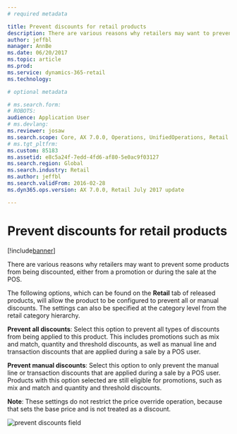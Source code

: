 ```yaml
---
# required metadata

title: Prevent discounts for retail products
description: There are various reasons why retailers may want to prevent some products from being discounted, either from a promotion or during the sale at the POS.
author: jeffbl
manager: AnnBe
ms.date: 06/20/2017
ms.topic: article
ms.prod: 
ms.service: dynamics-365-retail
ms.technology: 

# optional metadata

# ms.search.form: 
# ROBOTS: 
audience: Application User
# ms.devlang: 
ms.reviewer: josaw
ms.search.scope: Core, AX 7.0.0, Operations, UnifiedOperations, Retail
# ms.tgt_pltfrm: 
ms.custom: 85183
ms.assetid: e8c5a24f-7edd-4fd6-af80-5e0ac9f03127
ms.search.region: Global
ms.search.industry: Retail
ms.author: jeffbl
ms.search.validFrom: 2016-02-28
ms.dyn365.ops.version: AX 7.0.0, Retail July 2017 update

---
```


# Prevent discounts for retail products

[!include[banner](includes/banner.md)]

There are various reasons why retailers may want to prevent some products from being discounted, either from a promotion or during the sale at the POS.

The following options, which can be found on the **Retail** tab of released products, will allow the product to be configured to prevent all or manual discounts. The settings can also be specified at the category level from the retail category hierarchy.

**Prevent all discounts**: Select this option to prevent all types of discounts from being applied to this product. This includes promotions such as mix and match, quantity and threshold discounts, as well as manual line and transaction discounts that are applied during a sale by a POS user.

**Prevent manual discounts**: Select this option to only prevent the manual line or transaction discounts that are applied during a sale by a POS user. Products with this option selected are still eligible for promotions, such as mix and match and quantity and threshold discounts.

**Note**: These settings do not restrict the price override operation, because that sets the base price and is not treated as a discount.  

![prevent discounts field](/media/prevent-discounts.png)
